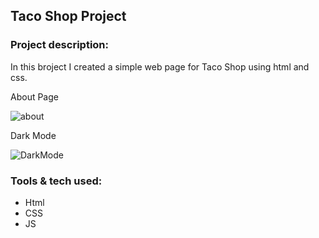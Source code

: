 ## Taco Shop Project

### Project description:
In this broject I created a simple web page for Taco Shop using html and css.

About Page

![about](https://user-images.githubusercontent.com/89424060/188483686-680291d3-af18-4411-ad94-8907cdc87371.png)


Dark Mode

![DarkMode](https://user-images.githubusercontent.com/89424060/188482510-3d805df9-f88e-4ff5-bb7a-a07e2e59e2b4.png)
### Tools & tech used:
- Html
- CSS
- JS
